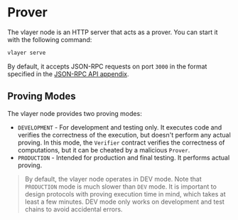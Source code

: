 # Prover

The vlayer node is an HTTP server that acts as a prover. You can start it with the following command:

```sh
vlayer serve
```

By default, it accepts JSON-RPC requests on port `3000` in the format specified in the [JSON-RPC API appendix](/appendix/api.md).

## Proving Modes

The vlayer node provides two proving modes:

- `DEVELOPMENT` - For development and testing only. It executes code and verifies the correctness of the execution, but doesn't perform any actual proving. In this mode, the `Verifier` contract verifies the correctness of computations, but it can be cheated by a malicious `Prover`.
- `PRODUCTION` - Intended for production and final testing. It performs actual proving.

> By default, the vlayer node operates in DEV mode.
> Note that `PRODUCTION` mode is much slower than `DEV` mode. It is important to design protocols with proving execution time in mind, which takes at least a few minutes.
> DEV mode only works on development and test chains to avoid accidental errors.

